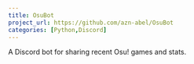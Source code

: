 ```yaml
---
title: OsuBot
project_url: https://github.com/azn-abel/OsuBot
categories: [Python,Discord]
---
```

A Discord bot for sharing recent Osu! games and stats.

